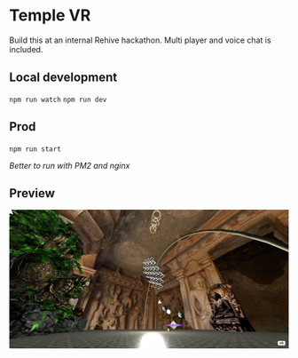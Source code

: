 # Temple VR
Build this at an internal Rehive hackathon.
Multi player and voice chat is included.

## Local development
`npm run watch`
`npm run dev`

## Prod
`npm run start`

*Better to run with PM2 and nginx*

## Preview
![Temple VR preview](./preview.png)
